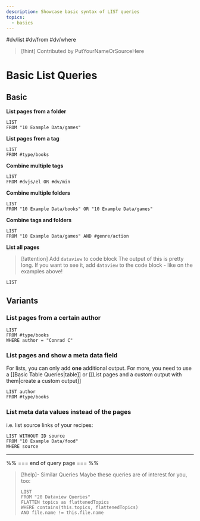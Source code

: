 ```yaml
---
description: Showcase basic syntax of LIST queries
topics:
  - basics
---
```

#dv/list #dv/from #dv/where 


> [!hint] Contributed by PutYourNameOrSourceHere

# Basic List Queries


## Basic 
**List pages from a folder**
```dataview
LIST
FROM "10 Example Data/games"
```

**List pages from a tag**
```dataview
LIST
FROM #type/books 
```

**Combine multiple tags**
```dataview
LIST
FROM #dvjs/el OR #dv/min 
```

**Combine multiple folders**
```dataview
LIST
FROM "10 Example Data/books" OR "10 Example Data/games"
```

**Combine tags and folders**
```dataview
LIST
FROM "10 Example Data/games" AND #genre/action  
```

**List all pages**

> [!attention] Add `dataview` to code block
> The output of this is pretty long. If you want to see it, add `dataview` to the code block - like on the examples above!

```
LIST
```

## Variants

### List pages from a certain author

```dataview
LIST
FROM #type/books 
WHERE author = "Conrad C"
```

### List pages and show a meta data field

For lists, you can only add **one** additional output. For more, you need to use a [[Basic Table Queries|table]] or [[List pages and a custom output with them|create a custom output]]

```dataview
LIST author
FROM #type/books
```

### List meta data values instead of the pages

i.e. list source links of your recipes:

```dataview
LIST WITHOUT ID source
FROM "10 Example Data/food"
WHERE source
```

---
%% === end of query page === %%
> [!help]- Similar Queries
> Maybe these queries are of interest for you, too:
> ```dataview
> LIST
> FROM "20 Dataview Queries"
> FLATTEN topics as flattenedTopics
> WHERE contains(this.topics, flattenedTopics)
> AND file.name != this.file.name
> ```